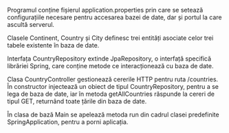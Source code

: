 Programul conține fișierul application.properties prin care se setează configurațiile necesare pentru accesarea bazei de date, dar și portul la care ascultă serverul. 

Clasele Continent, Country și City definesc trei entități asociate celor trei tabele existente în baza de date. 

Interfața CountryRepository extinde JpaRepository, o interfață specifică librăriei Spring, care conține metode ce interacționează cu baza de date. 

Clasa CountryController gestionează cererile HTTP pentru ruta /countries. În constructor injectează un obiect de tipul CountryRepository, pentru a se lega de baza de date, iar în metoda getAllCountries răspunde la cereri de tipul GET, returnând toate țările din baza de date. 

În clasa de bază Main se apelează metoda run din cadrul clasei predefinite SpringApplication, pentru a porni aplicația.